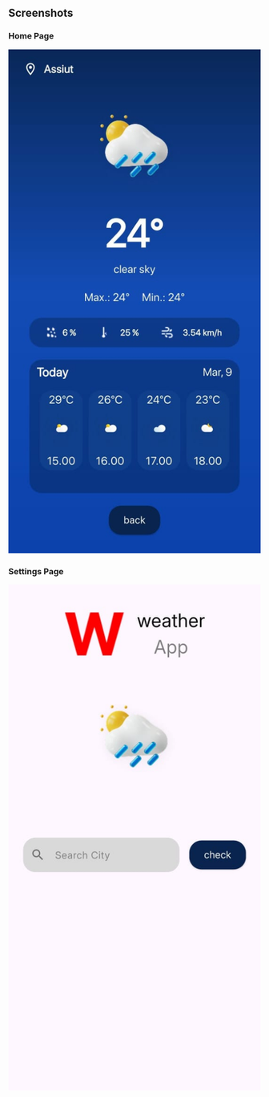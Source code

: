 ## Screenshots

### Home Page
![Home Page](assets/images/home.jpg)

### Settings Page
![Settings Page](assets/images/location.jpg)

